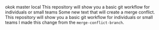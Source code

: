 okok
master
local
This repository will show you a basic git workflow for individuals or small teams
Some new text that will create a merge conflict.
This repository will show you a basic git workflow for individuals or small teams
I made this change from the `merge-conflict-branch`.
